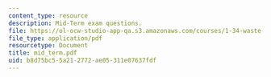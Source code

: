 ```yaml
---
content_type: resource
description: Mid-Term exam questions.
file: https://ol-ocw-studio-app-qa.s3.amazonaws.com/courses/1-34-waste-containment-and-remediation-technology-spring-2004/b8d75bc55a212772ae05311e07637fdf_mid_term.pdf
file_type: application/pdf
resourcetype: Document
title: mid_term.pdf
uid: b8d75bc5-5a21-2772-ae05-311e07637fdf
---
```

